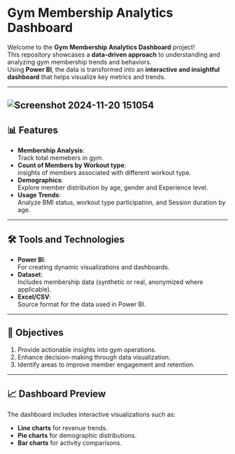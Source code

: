 # Gym Membership Analytics Dashboard

Welcome to the **Gym Membership Analytics Dashboard** project!  
This repository showcases a **data-driven approach** to understanding and analyzing gym membership trends and behaviors.  
Using **Power BI**, the data is transformed into an **interactive and insightful dashboard** that helps visualize key metrics and trends.  

---
![Screenshot 2024-11-20 151054](https://github.com/user-attachments/assets/f67bc0c8-fb35-4944-a0ac-cfe2b34b06c8)
---

## 📊 **Features**

- **Membership Analysis**:  
  Track total memebers in gym.  
- **Count of Members by Workout type**:  
  insights of members associated with different workout type.  
- **Demographics**:  
  Explore member distribution by age, gender and Experience level.  
- **Usage Trends**:  
  Analyze BMI status, workout type participation, and Session duration by age.  

---

## 🛠️ **Tools and Technologies**

- **Power BI**:  
  For creating dynamic visualizations and dashboards.  
- **Dataset**:  
  Includes membership data (synthetic or real, anonymized where applicable).  
- **Excel/CSV**:  
  Source format for the data used in Power BI.  

---

## 🎯 **Objectives**

1. Provide actionable insights into gym operations.  
2. Enhance decision-making through data visualization.  
3. Identify areas to improve member engagement and retention.  

---

## 📈 **Dashboard Preview**

The dashboard includes interactive visualizations such as:  
- **Line charts** for revenue trends.  
- **Pie charts** for demographic distributions.  
- **Bar charts** for activity comparisons.  

